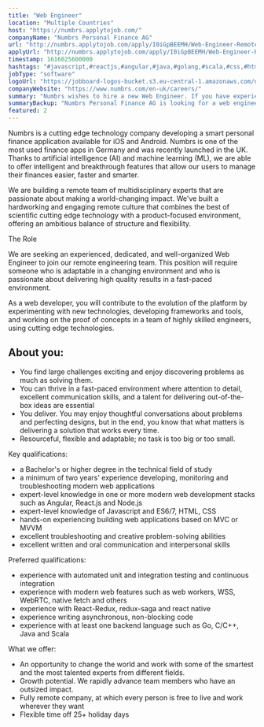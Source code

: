 ```yaml
---
title: "Web Engineer"
location: "Multiple Countries"
host: "https://numbrs.applytojob.com/"
companyName: "Numbrs Personal Finance AG"
url: "http://numbrs.applytojob.com/apply/I0iGpBEEMH/Web-Engineer-Remote"
applyUrl: "http://numbrs.applytojob.com/apply/I0iGpBEEMH/Web-Engineer-Remote"
timestamp: 1616025600000
hashtags: "#javascript,#reactjs,#angular,#java,#golang,#scala,#css,#html,#office,#android"
jobType: "software"
logoUrl: "https://jobboard-logos-bucket.s3.eu-central-1.amazonaws.com/numbrs-personal-finance-ag"
companyWebsite: "https://www.numbrs.com/en-uk/careers/"
summary: "Numbrs wishes to hire a new Web Engineer. If you have experience with automated unit and integration testing and continuous integration, consider applying."
summaryBackup: "Numbrs Personal Finance AG is looking for a web engineer that has experience in: #javascript, #reactjs, #angular."
featured: 2
---
```


Numbrs is a cutting edge technology company developing a smart personal finance application available for iOS and Android. Numbrs is one of the most used finance apps in Germany and was recently launched in the UK. Thanks to artificial intelligence (AI) and machine learning (ML), we are able to offer intelligent and breakthrough features that allow our users to manage their finances easier, faster and smarter.

We are building a remote team of multidisciplinary experts that are passionate about making a world-changing impact. We've built a hardworking and engaging remote culture that combines the best of scientific cutting edge technology with a product-focused environment, offering an ambitious balance of structure and flexibility.

The Role

We are seeking an experienced, dedicated, and well-organized Web Engineer to join our remote engineering team. This position will require someone who is adaptable in a changing environment and who is passionate about delivering high quality results in a fast-paced environment.

As a web developer, you will contribute to the evolution of the platform by experimenting with new technologies, developing frameworks and tools, and working on the proof of concepts in a team of highly skilled engineers, using cutting edge technologies.

## About you:

*   You find large challenges exciting and enjoy discovering problems as much as solving them.
*   You can thrive in a fast-paced environment where attention to detail, excellent communication skills, and a talent for delivering out-of-the-box ideas are essential
*   You deliver. You may enjoy thoughtful conversations about problems and perfecting designs, but in the end, you know that what matters is delivering a solution that works every time.
*   Resourceful, flexible and adaptable; no task is too big or too small.

Key qualifications:

*   a Bachelor's or higher degree in the technical field of study
*   a minimum of two years' experience developing, monitoring and troubleshooting modern web applications
*   expert-level knowledge in one or more modern web development stacks such as Angular, React.js and Node.js
*   expert-level knowledge of Javascript and ES6/7, HTML, CSS
*   hands-on experiencing building web applications based on MVC or MVVM
*   excellent troubleshooting and creative problem-solving abilities
*   excellent written and oral communication and interpersonal skills

Preferred qualifications:

*   experience with automated unit and integration testing and continuous integration
*   experience with modern web features such as web workers, WSS, WebRTC, native fetch and others
*   experience with React-Redux, redux-saga and react native
*   experience writing asynchronous, non-blocking code
*   experience with at least one backend language such as Go, C/C++, Java and Scala

What we offer:

*   An opportunity to change the world and work with some of the smartest and the most talented experts from different fields. 
*   Growth potential. We rapidly advance team members who have an outsized impact. 
*   Fully remote company, at which every person is free to live and work wherever they want
*   Flexible time off 25+ holiday days
